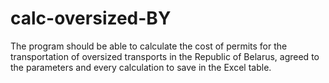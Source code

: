 # calc-oversized-BY
The program should be able to calculate the cost of permits for the transportation of oversized transports in the Republic of Belarus, agreed to the parameters and every calculation to save in the Excel table.

